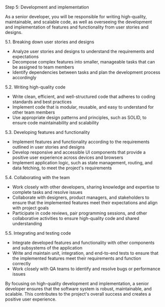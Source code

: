Step 5: Development and implementation

As a senior developer, you will be responsible for writing high-quality, maintainable, and scalable code, as well as overseeing the development and implementation of features and functionality from user stories and designs.

5.1. Breaking down user stories and designs
- Analyze user stories and designs to understand the requirements and expectations
- Decompose complex features into smaller, manageable tasks that can be assigned to team members
- Identify dependencies between tasks and plan the development process accordingly

5.2. Writing high-quality code
- Write clean, efficient, and well-structured code that adheres to coding standards and best practices
- Implement code that is modular, reusable, and easy to understand for other team members
- Use appropriate design patterns and principles, such as SOLID, to ensure code maintainability and scalability

5.3. Developing features and functionality
- Implement features and functionality according to the requirements outlined in user stories and designs
- Develop responsive and accessible UI components that provide a positive user experience across devices and browsers
- Implement application logic, such as state management, routing, and data fetching, to meet the project's requirements

5.4. Collaborating with the team
- Work closely with other developers, sharing knowledge and expertise to complete tasks and resolve issues
- Collaborate with designers, product managers, and stakeholders to ensure that the implemented features meet their expectations and align with project goals
- Participate in code reviews, pair programming sessions, and other collaborative activities to ensure high-quality code and shared understanding

5.5. Integrating and testing code
- Integrate developed features and functionality with other components and subsystems of the application
- Write and maintain unit, integration, and end-to-end tests to ensure that the implemented features meet their requirements and function correctly
- Work closely with QA teams to identify and resolve bugs or performance issues

By focusing on high-quality development and implementation, a senior developer ensures that the software system is robust, maintainable, and scalable. This contributes to the project's overall success and creates a positive user experience.
